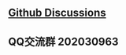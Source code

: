 
## [Github Discussions](https://github.com/XCharts-Team/XCharts/discussions)



## QQ交流群 202030963



